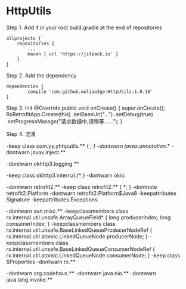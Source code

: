 # HttpUtils

Step 1. Add it in your root build.gradle at the end of repositories

	allprojects {
		repositories {
			...
			maven { url 'https://jitpack.io' }
		}
	}
	
Step 2. Add the dependency

	dependencies {
	        compile 'com.github.wuliao3ge:HttpUtils:1.0.10'
	}
	
Step 3. Init
    @Override
    public void onCreate() {
        super.onCreate();
        RxRetrofitApp.Create(this)
                .setBaseUrl("...")
                .setDebug(true)
                .setProgressMassge("请求数据中,请稍等……");
    }

Step 4. 混淆

-keep class com.yy.yhttputils.** { *; }
-dontwarn javax.annotation.**
-dontwarn javax.inject.**

-dontwarn okhttp3.logging.**

-keep class okhttp3.internal.{*;}
-dontwarn okio.

-dontwarn retrofit2.**
-keep class retrofit2.** { *; }
-dontnote retrofit2.Platform
-dontwarn retrofit2.Platform$Java8
-keepattributes Signature
-keepattributes Exceptions

-dontwarn sun.misc.**
-keepclassmembers class rx.internal.util.unsafe.ArrayQueueField* {
    long producerIndex; long consumerIndex;
 }
 -keepclassmembers class rx.internal.util.unsafe.BaseLinkedQueueProducerNodeRef {
 rx.internal.util.atomic.LinkedQueueNode producerNode;
 }
 -keepclassmembers class rx.internal.util.unsafe.BaseLinkedQueueConsumerNodeRef {
  rx.internal.util.atomic.LinkedQueueNode consumerNode;
  }
-keep class $Properties
 -dontwarn rx.**

-dontwarn org.codehaus.**
-dontwarn java.nio.**
-dontwarn java.lang.invoke.**
